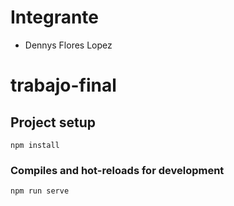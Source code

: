 # Integrante

- Dennys Flores Lopez

# trabajo-final

## Project setup
```
npm install
```

### Compiles and hot-reloads for development
```
npm run serve
```
